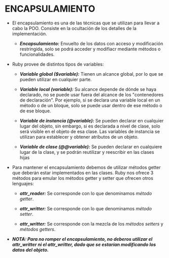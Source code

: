 # ENCAPSULAMIENTO

* El encapsulamiento es una de las técnicas que se utilizan para llevar a cabo la POO. Consiste en la ocultación de los detalles de la implementación.

	* ***Encapsulamiento:*** Envuelto de los datos con acceso y modificación restringida, solo se podrá acceder y modifiacr mediante métodos o funcionalidades.


* Ruby provee de distintos tipos de variables:

	* ***Variable global ($variable):*** Tienen un alcance global, por  lo que se pueden utilizar en cualquier parte.
	
    * ***Variable local (variable):*** Su alcance depende de dónde se haya declarado, no se puede usar fuera del alcance de los "contenedores de declaración". Por ejemplo, si se declara una variable local en un método o de un bloque, solo se puede usar dentro de ese método o de ese bloque.
	
    * ***Variable de instancia (@variable):*** Se pueden declarar en cualquier lugar del objeto, sin embargo, si es declarada a nivel de clase, solo será visible en el objeto de esa clase. Las variables de instancia se utilizan para establecer y obtener atributos de un objeto.
    
    * ***Variable de clase (@@variable):*** Se pueden declarar en cualquiere lugar de la clase, y se podrán reutilizar y reescribir en las clases hijas

* Para mantener el encapsulamiento debemos de utilizar métodos getter que deberán estar implementados en las clases. Ruby nos ofrece 3 métodos para emular los métodos getter y setter que ofrecen otros lenguajes:

    * ***attr_reader:*** Se corresponde con lo  que denominamos *método getter*.

	* ***attr_writter:*** Se corresponde con lo  que denominamos *método setter*.

	* ***attr_writter:*** Se corresponde con la mezcla de los *métodos setters* y *métodos getters*.
	 
* ***NOTA: Para no romper el  encapsulamiento, no deberos utilizar el attr_writter ni el attr_writter, dado que se estarían modificando los datos del objeto.***
